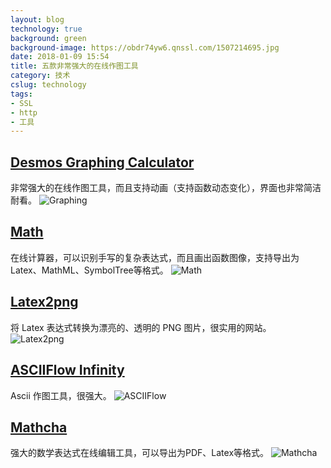 ```yaml
---
layout: blog
technology: true
background: green
background-image: https://obdr74yw6.qnssl.com/1507214695.jpg
date: 2018-01-09 15:54
title: 五款非常强大的在线作图工具
category: 技术
cslug: technology
tags:
- SSL
- http
- 工具
---
```


## [Desmos Graphing Calculator](https://www.desmos.com/calculator)
非常强大的在线作图工具，而且支持动画（支持函数动态变化），界面也非常简洁耐看。
![Graphing](https://obdr74yw6.qnssl.com/image/LDQgHH7HozwE7Tf5ic9CPbRB46KSU3zNwhDaKK9i.png)
## [Math](https://webdemo.myscript.com/views/math.html)
在线计算器，可以识别手写的复杂表达式，而且画出函数图像，支持导出为Latex、MathML、SymbolTree等格式。
![Math](https://ws1.sinaimg.cn/large/005QRCnggy1fk7r19ai0mg30hr0914qp.gif)
## [Latex2png](http://latex2png.com/)
将 Latex 表达式转换为漂亮的、透明的 PNG 图片，很实用的网站。
![Latex2png](https://ws1.sinaimg.cn/large/005QRCnggy1fk7r2pbfnaj316a0jb0tz.jpg)
## [ASCIIFlow Infinity](http://asciiflow.com/)
Ascii 作图工具，很强大。
![ASCIIFlow](https://ws1.sinaimg.cn/large/005QRCnggy1fk7r3opvt2j31hc0qd78d.jpg)
## [Mathcha](https://www.mathcha.io/editor)
强大的数学表达式在线编辑工具，可以导出为PDF、Latex等格式。
![Mathcha](https://ws1.sinaimg.cn/large/005QRCnggy1fk7r4b802tj30rb0q4tbq.jpg)
